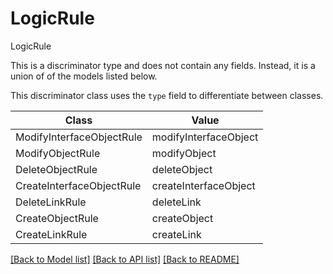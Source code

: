 # LogicRule

LogicRule

This is a discriminator type and does not contain any fields. Instead, it is a union
of of the models listed below.

This discriminator class uses the `type` field to differentiate between classes.

| Class | Value
| ------------ | -------------
ModifyInterfaceObjectRule | modifyInterfaceObject
ModifyObjectRule | modifyObject
DeleteObjectRule | deleteObject
CreateInterfaceObjectRule | createInterfaceObject
DeleteLinkRule | deleteLink
CreateObjectRule | createObject
CreateLinkRule | createLink


[[Back to Model list]](../../../../README.md#models-v2-link) [[Back to API list]](../../../../README.md#apis-v2-link) [[Back to README]](../../../../README.md)
